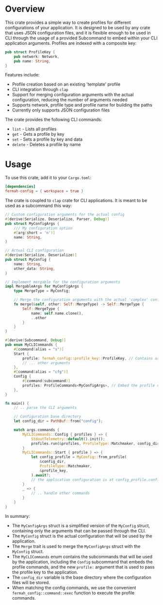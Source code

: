 # Overview

This crate provides a simple way to create profiles for different configurations of your application. It is designed to
be used by any crate that uses JSON configuration files, and it is flexible enough to be used in CLI through the usage
of
a provided Subcommand to embed within your CLI application arguments. Profiles are indexed with a composite key:

```rust
pub struct ProfileKey {
    pub network: Network,
    pub name: String,
}
```

Features include:

- Profile creation based on an existing 'template' profile
- CLI integration through `clap`
- Support for merging configuration arguments with the actual configuration, reducing the number of arguments needed
- Supports network, profile type and profile name for building the paths
- Currently only supports JSON configuration files

The crate provides the following CLI commands:

- `list` - Lists all profiles
- `get` - Gets a profile by key
- `set` - Sets a profile by key and data
- `delete` - Deletes a profile by name

# Usage

To use this crate, add it to your `Cargo.toml`:

```toml
[dependencies]
fermah-config = { workspace = true }
```

The crate is coupled to `clap` crate for CLI applications. It is meant to be used as a subcommand this way:

```rust
// Custom configuration arguments for the actual config
#[derive(Serialize, Deserialize, Parser, Debug)]
pub struct MyConfigArgs {
    /// My configuration option
    #[arg(short = 'n')]
    name: String,
}

// Actual CLI configuration
#[derive(Serialize, Deserialize)]
pub struct MyConfig {
    name: String,
    other_data: String,
}

// Implement mergable for the configuration arguments
impl MergableArgs for MyConfigArgs {
    type MergeType = MyConfig;

    // Merge the configuration arguments with the actual 'complex' configuration
    fn merge(&self, other: Self::MergeType) -> Self::MergeType {
        Self::MergeType {
            name: self.name.clone(),
            ..other
        }
    }
}

#[derive(Subcommand, Debug)]
pub enum MyCLICommands {
    #[command(alias = "s")]
    Start {
        profile: fermah_config::profile_key::ProfileKey, // Contains args parsing for network and profile name
        // ... other arguments
    },
    #[command(alias = "cfg")]
    Config {
        #[command(subcommand)]
        profiles: ProfileCommands<MyConfigArgs>, // Embed the profile commands
    },
}

fn main() {
    // .. parse the CLI arguments

    // Configuration base directory
    let config_dir = PathBuf::from("config");

    match args.commands {
        MyCLICommands::Config { profiles } => {
            StdoutTelemetry::default().init();
            profiles.run(&profiles, ProfileType::Matchmaker, config_dir).await?;
        }
        MyCLICommands::Start { profile } => {
            let config_profile = MyConfig::from_profile(
                &config_dir,
                ProfileType::Matchmaker,
                &profile_key,
            ).await?;
            // the application configuration is at config_profile.config
        }
        _ => {
            // .. handle other commands
        }
    }
}
```

In summary:

- The `MyConfigArgs` struct is a simplified version of the `MyConfig` struct, containing only the arguments that can be
  passed through the CLI.
- The `MyConfig` struct is the actual configuration that will be used by the application.
- The `Merge` trait is used to merge the `MyConfigArgs` struct with the `MyConfig` struct.
- The `MyCLICommands` enum contains the subcommands that will be used by the application, including the `Config`
  subcommand
  that embeds the profile commands, and the new `profile:` argument that is used to pass the profile key to the
  application.
- The `config_dir` variable is the base directory where the configuration files will be stored.
- When matching the config commands, we use the convenient `fermah_config::command::exec` function to execute the
  profile
  commands.